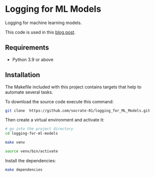 # Logging for ML Models

Logging for machine learning models.

This code is used in this [blog post](https://www.tekhnoal.com/logging-for-ml-models.html).

## Requirements

- Python 3.9 or above

## Installation 

The Makefile included with this project contains targets that help to automate several tasks.

To download the source code execute this command:

```bash
git clone  https://github.com/socrate-01/logging_for_ML_Models.git
```

Then create a virtual environment and activate it:

```bash
# go into the project directory
cd logging-for-ml-models

make venv

source venv/bin/activate
```

Install the dependencies:

```bash
make dependencies
```
